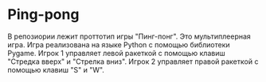 # Ping-pong
В репозиории лежит проттотип игры "Пинг-понг". Это мультиплеерная игра. 
Игра реализована на языке Python с помощью библиотеки Pygame.
Игрок 1 управляет левой ракеткой с помощью клавиш "Стредка вверх" и "Стрелка вниз". Игрок 2 управляет правой ракеткой с помощью клавиш "S" и "W".
